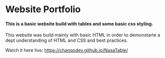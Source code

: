 # Website Portfolio


#### This is a basic website build with tables and some basic css styling.

This website was build mainly with basic HTML in order to demonstarte a dept understanding of HTML and CSS and best practices. 


Watch it here live: https://chanqodev.github.io/NasaTable/
